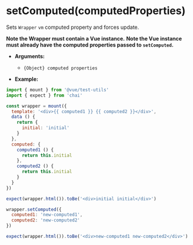 # setComputed(computedProperties)

Sets `Wrapper` `vm` computed property and forces update.

**Note the Wrapper must contain a Vue instance.**
**Note the Vue instance must already have the computed properties passed to `setComputed`.**


- **Arguments:**
  - `{Object} computed properties`

- **Example:**

```js
import { mount } from '@vue/test-utils'
import { expect } from 'chai'

const wrapper = mount({
  template: '<div>{{ computed1 }} {{ computed2 }}</div>',
  data () {
    return {
      initial: 'initial'
    }
  },
  computed: {
    computed1 () {
      return this.initial
    },
    computed2 () {
      return this.initial
    }
  }
})

expect(wrapper.html()).toBe('<div>initial initial</div>')

wrapper.setComputed({
  computed1: 'new-computed1',
  computed2: 'new-computed2'
})

expect(wrapper.html()).toBe('<div>new-computed1 new-computed2</div>')
```
